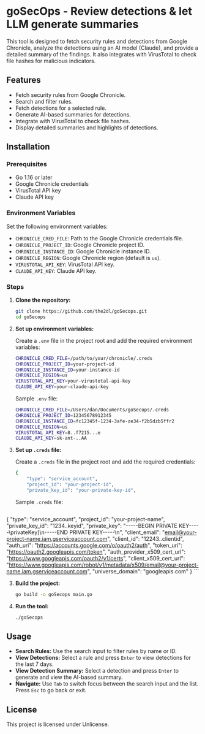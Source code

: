 # goSecOps - Review detections & let LLM generate summaries

This tool is designed to fetch security rules and detections from Google Chronicle, analyze the detections using an AI model (Claude), and provide a detailed summary of the findings. It also integrates with VirusTotal to check file hashes for malicious indicators.

## Features

- Fetch security rules from Google Chronicle.
- Search and filter rules.
- Fetch detections for a selected rule.
- Generate AI-based summaries for detections.
- Integrate with VirusTotal to check file hashes.
- Display detailed summaries and highlights of detections.

## Installation

### Prerequisites

- Go 1.16 or later
- Google Chronicle credentials
- VirusTotal API key
- Claude API key

### Environment Variables

Set the following environment variables:

- `CHRONICLE_CRED_FILE`: Path to the Google Chronicle credentials file.
- `CHRONICLE_PROJECT_ID`: Google Chronicle project ID.
- `CHRONICLE_INSTANCE_ID`: Google Chronicle instance ID.
- `CHRONICLE_REGION`: Google Chronicle region (default is `us`).
- `VIRUSTOTAL_API_KEY`: VirusTotal API key.
- `CLAUDE_API_KEY`: Claude API key.

### Steps

1. **Clone the repository:**

    ```sh
    git clone https://github.com/the2dl/goSecops.git
    cd goSecops
    ```

2. **Set up environment variables:**

    Create a `.env` file in the project root and add the required environment variables:

    ```sh
    CHRONICLE_CRED_FILE=/path/to/your/chronicle/.creds
    CHRONICLE_PROJECT_ID=your-project-id
    CHRONICLE_INSTANCE_ID=your-instance-id
    CHRONICLE_REGION=us
    VIRUSTOTAL_API_KEY=your-virustotal-api-key
    CLAUDE_API_KEY=your-claude-api-key
    ```

    Sample `.env` file:
    ```sh
    CHRONICLE_CRED_FILE=/Users/dan/Documents/goSecops/.creds
    CHRONICLE_PROJECT_ID=12345678912345
    CHRONICLE_INSTANCE_ID=fc12345f-1234-3afe-ze34-f2b5dzb5ffr2
    CHRONICLE_REGION=us
    VIRUSTOTAL_API_KEY=8..f7215...e
    CLAUDE_API_KEY=sk-ant-..AA
    ```

4. **Set up `.creds` file:**

    Create a `.creds` file in the project root and add the required credentials:

    ```sh
    {
        "type": "service_account",
        "project_id": "your-project-id",
        "private_key_id": "your-private-key-id",
    ```
    Sample `.creds` file:
    ```sh
  {
        "type": "service_account",
        "project_id": "your-project-name",
        "private_key_id": "1234..keyid",
        "private_key": "-----BEGIN PRIVATE KEY-----\privateKey]\n-----END PRIVATE KEY-----\n",
        "client_email": "email@your-project-name.iam.gserviceaccount.com",
        "client_id": "12243..clientid",
        "auth_uri": "https://accounts.google.com/o/oauth2/auth",
        "token_uri": "https://oauth2.googleapis.com/token",
        "auth_provider_x509_cert_url": "https://www.googleapis.com/oauth2/v1/certs",
        "client_x509_cert_url": "https://www.googleapis.com/robot/v1/metadata/x509/email@your-project-name.iam.gserviceaccount.com",
        "universe_domain": "googleapis.com"
      }
    ```

3. **Build the project:**

    ```sh
    go build -o goSecops main.go
    ```

4. **Run the tool:**

    ```sh
    ./goSecops
    ```

## Usage

- **Search Rules:** Use the search input to filter rules by name or ID.
- **View Detections:** Select a rule and press `Enter` to view detections for the last 7 days.
- **View Detection Summary:** Select a detection and press `Enter` to generate and view the AI-based summary.
- **Navigate:** Use `Tab` to switch focus between the search input and the list. Press `Esc` to go back or exit.

## License

This project is licensed under Unlicense.